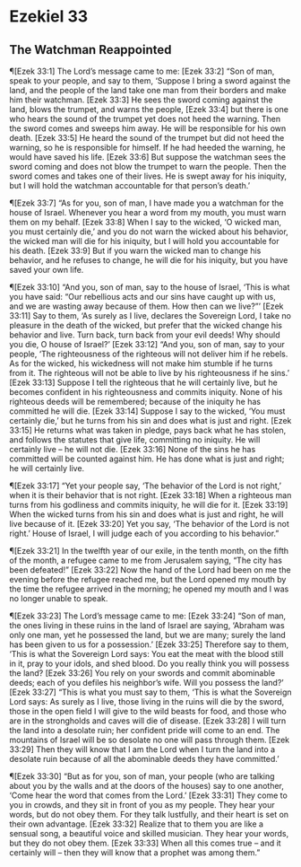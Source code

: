 # Ezekiel 33

## The Watchman Reappointed
¶[Ezek 33:1] The Lord’s message came to me:
[Ezek 33:2] “Son of man, speak to your people, and say to them, ‘Suppose I bring a sword against the land, and the people of the land take one man from their borders and make him their watchman.
[Ezek 33:3] He sees the sword coming against the land, blows the trumpet, and warns the people,
[Ezek 33:4] but there is one who hears the sound of the trumpet yet does not heed the warning. Then the sword comes and sweeps him away. He will be responsible for his own death.
[Ezek 33:5] He heard the sound of the trumpet but did not heed the warning, so he is responsible for himself. If he had heeded the warning, he would have saved his life.
[Ezek 33:6] But suppose the watchman sees the sword coming and does not blow the trumpet to warn the people. Then the sword comes and takes one of their lives. He is swept away for his iniquity, but I will hold the watchman accountable for that person’s death.’

¶[Ezek 33:7] “As for you, son of man, I have made you a watchman for the house of Israel. Whenever you hear a word from my mouth, you must warn them on my behalf.
[Ezek 33:8] When I say to the wicked, ‘O wicked man, you must certainly die,’ and you do not warn the wicked about his behavior, the wicked man will die for his iniquity, but I will hold you accountable for his death.
[Ezek 33:9] But if you warn the wicked man to change his behavior, and he refuses to change, he will die for his iniquity, but you have saved your own life.

¶[Ezek 33:10] “And you, son of man, say to the house of Israel, ‘This is what you have said: “Our rebellious acts and our sins have caught up with us, and we are wasting away because of them. How then can we live?”’
[Ezek 33:11] Say to them, ‘As surely as I live, declares the Sovereign Lord, I take no pleasure in the death of the wicked, but prefer that the wicked change his behavior and live. Turn back, turn back from your evil deeds! Why should you die, O house of Israel?’
[Ezek 33:12] “And you, son of man, say to your people, ‘The righteousness of the righteous will not deliver him if he rebels. As for the wicked, his wickedness will not make him stumble if he turns from it. The righteous will not be able to live by his righteousness if he sins.’
[Ezek 33:13] Suppose I tell the righteous that he will certainly live, but he becomes confident in his righteousness and commits iniquity. None of his righteous deeds will be remembered; because of the iniquity he has committed he will die.
[Ezek 33:14] Suppose I say to the wicked, ‘You must certainly die,’ but he turns from his sin and does what is just and right.
[Ezek 33:15] He returns what was taken in pledge, pays back what he has stolen, and follows the statutes that give life, committing no iniquity. He will certainly live – he will not die.
[Ezek 33:16] None of the sins he has committed will be counted against him. He has done what is just and right; he will certainly live.

¶[Ezek 33:17] “Yet your people say, ‘The behavior of the Lord is not right,’ when it is their behavior that is not right.
[Ezek 33:18] When a righteous man turns from his godliness and commits iniquity, he will die for it.
[Ezek 33:19] When the wicked turns from his sin and does what is just and right, he will live because of it.
[Ezek 33:20] Yet you say, ‘The behavior of the Lord is not right.’ House of Israel, I will judge each of you according to his behavior.”

¶[Ezek 33:21] In the twelfth year of our exile, in the tenth month, on the fifth of the month, a refugee came to me from Jerusalem saying, “The city has been defeated!”
[Ezek 33:22] Now the hand of the Lord had been on me the evening before the refugee reached me, but the Lord opened my mouth by the time the refugee arrived in the morning; he opened my mouth and I was no longer unable to speak.

¶[Ezek 33:23] The Lord’s message came to me:
[Ezek 33:24] “Son of man, the ones living in these ruins in the land of Israel are saying, ‘Abraham was only one man, yet he possessed the land, but we are many; surely the land has been given to us for a possession.’
[Ezek 33:25] Therefore say to them, ‘This is what the Sovereign Lord says: You eat the meat with the blood still in it, pray to your idols, and shed blood. Do you really think you will possess the land?
[Ezek 33:26] You rely on your swords and commit abominable deeds; each of you defiles his neighbor’s wife. Will you possess the land?’
[Ezek 33:27] “This is what you must say to them, ‘This is what the Sovereign Lord says: As surely as I live, those living in the ruins will die by the sword, those in the open field I will give to the wild beasts for food, and those who are in the strongholds and caves will die of disease.
[Ezek 33:28] I will turn the land into a desolate ruin; her confident pride will come to an end. The mountains of Israel will be so desolate no one will pass through them.
[Ezek 33:29] Then they will know that I am the Lord when I turn the land into a desolate ruin because of all the abominable deeds they have committed.’

¶[Ezek 33:30] “But as for you, son of man, your people (who are talking about you by the walls and at the doors of the houses) say to one another, ‘Come hear the word that comes from the Lord.’
[Ezek 33:31] They come to you in crowds, and they sit in front of you as my people. They hear your words, but do not obey them. For they talk lustfully, and their heart is set on their own advantage.
[Ezek 33:32] Realize that to them you are like a sensual song, a beautiful voice and skilled musician. They hear your words, but they do not obey them.
[Ezek 33:33] When all this comes true – and it certainly will – then they will know that a prophet was among them.”

